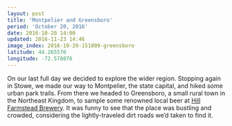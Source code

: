 ```yaml
---
layout: post
title: 'Montpelier and Greensboro'
period: 'October 20, 2016'
date: 2016-10-20 14:00
updated: 2016-11-23 14:46
image_index: 2016-10-20-151809-greensboro
latitude: 44.265570
longitude: -72.578076
---
```


On our last full day we decided to explore the wider region. Stopping again in Stowe, we made our way to Montpelier, the state capital, and hiked some urban park trails. From there we headed to Greensboro, a small rural town in the Northeast Kingdom, to sample some renowned local beer at [Hill Farmstead Brewery](http://hillfarmstead.com/main/). It was funny to see that the place was bustling and crowded, considering the lightly-traveled dirt roads we’d taken to find it.
